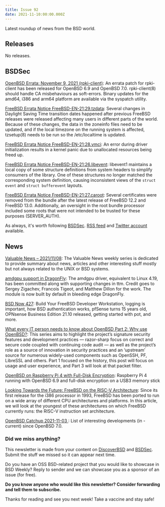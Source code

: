 ```yaml
---
title: Issue 92
date: 2021-11-10:00:00.000Z
---
```


Latest roundup of news from the BSD world.

<!-- more -->

## Releases

No releases.
## BSDSec

[OpenBSD Errata: November 9, 2021 (rpki-client)](https://bsdsec.net/articles/openbsd-errata-november-9-2021-rpki-client?utm_source=bsdweekly): An errata patch for rpki-client has been released for OpenBSD 6.9 and OpenBSD 7.0. rpki-client(8) should handle CA misbehaviours as soft-errors. Binary updates for the amd64, i386 and arm64 platform are available via the syspatch utility.

[ FreeBSD Errata Notice FreeBSD-EN-21:29.tzdata](https://bsdsec.net/articles/freebsd-announce-freebsd-errata-notice-freebsd-en-21-29-tzdata?utm_source=bsdweekly): Several changes in Daylight Saving Time transition dates happened after previous FreeBSD releases were released affecting many users in different parts of the world. Because of these changes, the data in the zoneinfo files need to be updated, and if the local timezone on the running system is affected, tzsetup(8) needs to be run so the /etc/localtime is updated.

[FreeBSD Errata Notice FreeBSD-EN-21:28.vmci](https://bsdsec.net/articles/freebsd-announce-freebsd-errata-notice-freebsd-en-21-28-vmci?utm_source=bsdweekly): An error during driver initialization results in a kernel panic due to unallocated resources being freed up.

[FreeBSD Errata Notice FreeBSD-EN-21:26.libevent](https://bsdsec.net/articles/freebsd-announce-freebsd-errata-notice-freebsd-en-21-26-libevent?utm_source=bsdweekly): libevent1 maintains a local copy of some structure definitions from system headers to simplify consumers of the library. One of these structures no longer matched the corresponding system definition, causing inconsistent views of the `struct event` and `struct bufferevent` layouts.

[FreeBSD Errata Notice FreeBSD-EN-21:27.caroot](https://bsdsec.net/articles/freebsd-announce-freebsd-errata-notice-freebsd-en-21-27-caroot?utm_source=bsdweekly): Several certificates were removed from the bundle after the latest release of FreeBSD 12.2 and FreeBSD 13.0. Additionally, an oversight in the root bundle processor included some roots that were not intended to be trusted for these purposes (SERVER_AUTH).

As always, it's worth following [BSDSec](https://bsdsec.net). [RSS feed](https://bsdsec.net/articles.atom) and [Twitter account](https://twitter.com/bsdsec) available.
## News

[Valuable News – 2021/11/08](https://vermaden.wordpress.com/2021/11/08/valuable-news-2021-11-08/?utm_source=bsdweekly): The Valuable News weekly series is dedicated to provide summary about news, articles and other interesting stuff mostly but not always related to the UNIX or BSD systems.

[amdgpu support in DragonFly](https://www.dragonflydigest.com/2021/11/08/26343.html?utm_source=bsdweekly): The amdgpu driver, equivalent to Linux 4.19, has been committed along with supporting changes in ttm. Credit goes to Sergey Zigachev, Francois Tigeot, and Matthew Dillon for the work. The module is now built by default in bleeding edge DragonFly.

[BSD Now 427](https://www.bsdnow.tv/427?utm_source=bsdweekly): Build Your FreeBSD Developer Workstation, logging is important, how BSD authentication works, pfSense turns 15 years old, OPNsense Business Edition 21.10 released, getting started with pot, and more.

[What every IT person needs to know about OpenBSD Part 2: Why use OpenBSD?](https://blog.apnic.net/2021/11/05/openbsd-part-2-why-use-openbsd/?utm_source=bsdweekly): This series aims to highlight the project’s signature security features and development practices — razor-sharp focus on correct and secure code coupled with continuing code audit — as well as the project’s role as a source of innovation in security practices and an ‘upstream’ source for numerous widely-used components such as OpenSSH, PF, LibreSSL and others. Part 1 focused on the history, this post will focus on usage and user experience, and Part 3 will look at that packet filter.

[OpenBSD on Raspberry Pi 4 with Full-Disk Encryption](http://matecha.net/posts/openbsd-on-pi-4-with-full-disk-encryption/?utm_source=bsdweekly): Raspberry Pi 4 running with OpenBSD 6.9 and full-disk encryption on a USB3 memory stick

[Looking Towards the Future: FreeBSD on the RISC-V Architecture](https://klarasystems.com/articles/looking-towards-the-future-freebsd-on-the-risc-v-architecture/?utm_source=bsdweekly): Since its first release for the i386 processor in 1993, FreeBSD has been ported to run on a wide array of different CPU architectures and platforms. In this article, we will look at the youngest of these architectures on which FreeBSD currently runs: the RISC-V instruction set architecture.

[OpenBSD Catchup 2021-11-03 ](https://undeadly.org/cgi?action=article;sid=20211103080052&utm_source=bsdweekly): List of interesting developments (in -current) since OpenBSD 7.0.

### Did we miss anything?

This newsletter is made from your content on [DiscoverBSD](https://discoverbsd.com) and [BSDSec](https://bsdsec.net). Submit the stuff we missed so it can appear next time.

Do you have an OSS BSD-related project that you would like to showcase in BSD Weekly? Reply to sender and we can showcase you as a sponsor of an issue (for free).

**Do you know anyone who would like this newsletter? Consider forwarding and tell them to subscribe.**

Thanks for reading and see you next week! Take a vaccine and stay safe!
